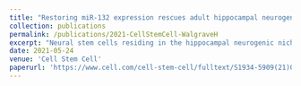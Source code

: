 ```yaml
---
title: "Restoring miR-132 expression rescues adult hippocampal neurogenesis and memory deficits in Alzheimer's disease"
collection: publications
permalink: /publications/2021-CellStemCell-WalgraveH
excerpt: "Neural stem cells residing in the hippocampal neurogenic niche sustain lifelong neurogenesis in the adult brain. Adult hippocampal neurogenesis (AHN) is functionally linked to mnemonic and cognitive plasticity in humans and rodents. In Alzheimer's disease (AD), the process of generating new neurons at the hippocampal neurogenic niche is impeded, yet the mechanisms involved are unknown. Here we identify miR-132, one of the most consistently downregulated microRNAs in AD, as a potent regulator of AHN, exerting cell-autonomous proneurogenic effects in adult neural stem cells and their progeny. Using distinct AD mouse models, cultured human primary and established neural stem cells, and human patient material, we demonstrate that AHN is directly affected by AD pathology. miR-132 replacement in adult mouse AD hippocampus restores AHN and relevant memory deficits. Our findings corroborate the significance of AHN in mouse models of AD and reveal the possible therapeutic potential of targeting miR-132 in neurodegeneration."
date: 2021-05-24
venue: 'Cell Stem Cell'
paperurl: 'https://www.cell.com/cell-stem-cell/fulltext/S1934-5909(21)00219-8?_returnURL=https%3A%2F%2Flinkinghub.elsevier.com%2Fretrieve%2Fpii%2FS1934590921002198%3Fshowall%3Dtrue'
---
```

